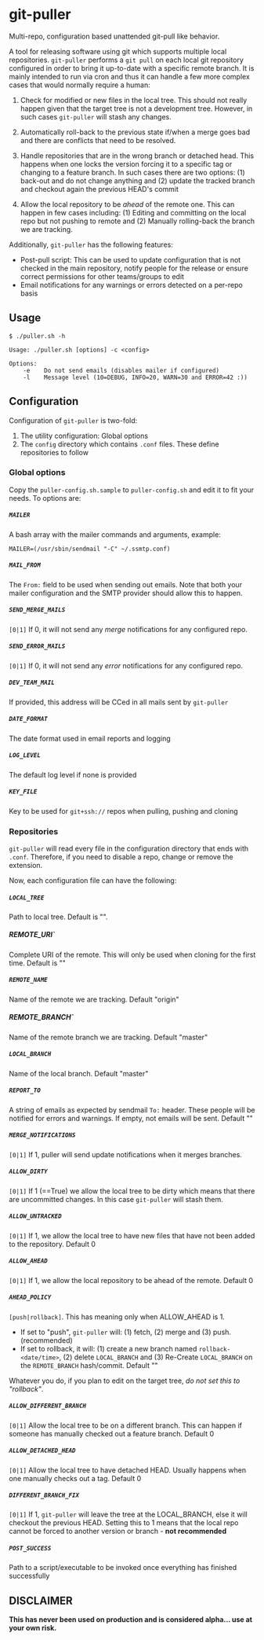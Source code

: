 # git-puller

Multi-repo, configuration based unattended git-pull like behavior.

A tool for releasing software using git which supports multiple local 
repositories. `git-puller` performs a `git pull` on
each local git repository configured in order to bring it up-to-date with a 
specific remote branch. It is mainly intended to run via cron and thus it can
handle a few more complex cases that would normally require a human:

1.  Check for modified or new files in the local tree. This should not really 
    happen given that the target tree is not a development tree. However, in 
    such cases `git-puller` will stash any changes.
    
1.  Automatically roll-back to the previous state if/when a merge goes bad
    and there are conflicts that need to be resolved.
    
1.  Handle repositories that are in the wrong branch or detached head. This
    happens when one locks the version forcing it to a specific tag
    or changing to a feature branch. In such cases there are two options: (1)
    back-out and do not change anything and (2) update the tracked branch and 
    checkout again the previous HEAD's commit

1.  Allow the local repository to be *ahead* of the remote one. This can happen
    in few cases including: (1) Editing and committing on the local repo but not
    pushing to remote and (2) Manually rolling-back the branch we are tracking.
    
Additionally, `git-puller` has the following features:

-   Post-pull script: This can be used to update configuration that is not checked
    in the main repository, notify people for the release or ensure correct
    permissions for other teams/groups to edit
-   Email notifications for any warnings or errors detected on a per-repo basis


## Usage ##

    $ ./puller.sh -h

    Usage: ./puller.sh [options] -c <config>

    Options:
        -e    Do not send emails (disables mailer if configured)
        -l    Message level (10=DEBUG, INFO=20, WARN=30 and ERROR=42 :))



## Configuration  ##

Configuration of `git-puller` is two-fold:

1. The utility configuration: Global options
2. The `config` directory which contains `.conf` files. These define repositories to follow

### Global options ###

Copy the `puller-config.sh.sample` to `puller-config.sh` and edit it to fit your needs. To options are:

##### `MAILER`

A bash array with the mailer commands and arguments, example:

    MAILER=(/usr/sbin/sendmail "-C" ~/.ssmtp.conf)
    
##### `MAIL_FROM`

The `From:` field to be used when sending out emails. Note that both your mailer configuration 
and the SMTP provider should allow this to happen.

##### `SEND_MERGE_MAILS`

`[0|1]` If 0, it will not send any *merge* notifications for any configured repo. 

##### `SEND_ERROR_MAILS`

`[0|1]` If 0, it will not send any *error* notifications for any configured repo. 

##### `DEV_TEAM_MAIL`

If provided, this address will be CCed in all mails sent by `git-puller`

##### `DATE_FORMAT`

The date format used in email reports and logging

##### `LOG_LEVEL`

The default log level if none is provided

##### `KEY_FILE`

Key to be used for `git+ssh://` repos when pulling, pushing and cloning

### Repositories ###

`git-puller` will read every file in the configuration directory that ends with
`.conf`. Therefore, if you need to disable a repo, change or remove the extension.

Now, each configuration file can have the following:

##### `LOCAL_TREE`

Path to local tree. Default is "".

##### REMOTE_URI`

Complete URI of the remote. This will only be used when cloning for the first time. Default is ""

##### `REMOTE_NAME`

Name of the remote we are tracking. Default "origin"

##### REMOTE_BRANCH`

Name of the remote branch we are tracking. Default "master"

##### `LOCAL_BRANCH`

Name of the local branch. Default "master"

##### `REPORT_TO`

A string of emails as expected by sendmail `To:` header. These people will be
notified for errors and warnings. If empty, not emails will be sent. Default ""

##### `MERGE_NOTIFICATIONS`

`[0|1]` If 1, puller will send update notifications when it merges branches.

##### `ALLOW_DIRTY`

`[0|1]` If 1 (==True) we allow the local tree to be dirty which means that there are uncommitted
changes. In this case `git-puller` will stash them.

##### `ALLOW_UNTRACKED`

`[0|1]` If 1, we allow the local tree to have new files that have not been added to the
repository. Default 0

##### `ALLOW_AHEAD`

`[0|1]` If 1, we allow the local repository to be ahead of the remote. Default 0

##### `AHEAD_POLICY`

`[push|rollback]`. This has meaning only when ALLOW_AHEAD is 1. 

- If set to "push", `git-puller` will: (1) fetch, (2) merge and (3) push. (recommended)
- If set to rollback, it will: (1) create a new branch named `rollback-<date/time>`,
     (2) delete `LOCAL_BRANCH` and (3) Re-Create `LOCAL_BRANCH` on the `REMOTE_BRANCH` hash/commit. Default ""

Whatever you do, if you plan to edit on the target tree, *do not set this to "rollback"*.


##### `ALLOW_DIFFERENT_BRANCH`

`[0|1]` Allow the local tree to be on a different branch. This can happen if someone 
has manually checked out a feature branch. Default 0

##### `ALLOW_DETACHED_HEAD`

`[0|1]` Allow the local tree to have detached HEAD. Usually happens when one manually 
checks out a tag. Default 0

##### `DIFFERENT_BRANCH_FIX`

`[0|1]` If 1, `git-puller` will leave the tree at the LOCAL_BRANCH, else it will checkout the previous HEAD.
Setting this to 1 means that the local repo cannot be forced to another version or branch - **not recommended**

##### `POST_SUCCESS`

Path to a script/executable to be invoked once everything has finished successfully

## DISCLAIMER ##

**This has never been used on production and is considered alpha... use at your own risk.**
